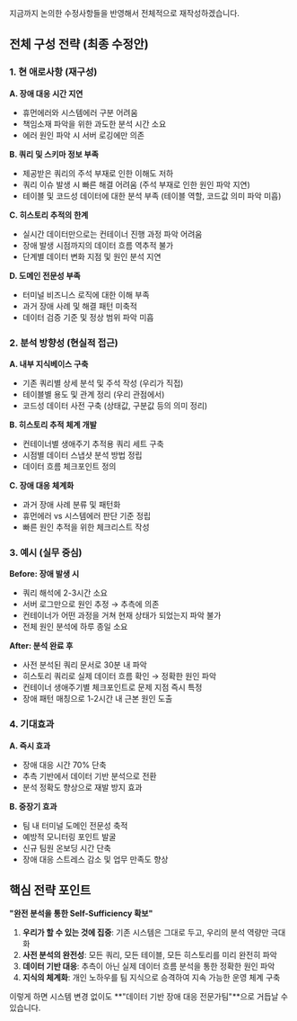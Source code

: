 지금까지 논의한 수정사항들을 반영해서 전체적으로 재작성하겠습니다.

## 전체 구성 전략 (최종 수정안)

### 1. 현 애로사항 (재구성)

**A. 장애 대응 시간 지연**

- 휴먼에러와 시스템에러 구분 어려움
- 책임소재 파악을 위한 과도한 분석 시간 소요
- 에러 원인 파악 시 서버 로깅에만 의존

**B. 쿼리 및 스키마 정보 부족**

- 제공받은 쿼리의 주석 부재로 인한 이해도 저하
- 쿼리 이슈 발생 시 빠른 해결 어려움 (주석 부재로 인한 원인 파악 지연)
- 테이블 및 코드성 데이터에 대한 분석 부족 (테이블 역할, 코드값 의미 파악 미흡)

**C. 히스토리 추적의 한계**

- 실시간 데이터만으로는 컨테이너 진행 과정 파악 어려움
- 장애 발생 시점까지의 데이터 흐름 역추적 불가
- 단계별 데이터 변화 지점 및 원인 분석 지연

**D. 도메인 전문성 부족**

- 터미널 비즈니스 로직에 대한 이해 부족
- 과거 장애 사례 및 해결 패턴 미축적
- 데이터 검증 기준 및 정상 범위 파악 미흡

### 2. 분석 방향성 (현실적 접근)

**A. 내부 지식베이스 구축**

- 기존 쿼리별 상세 분석 및 주석 작성 (우리가 직접)
- 테이블별 용도 및 관계 정리 (우리 관점에서)
- 코드성 데이터 사전 구축 (상태값, 구분값 등의 의미 정리)

**B. 히스토리 추적 체계 개발**

- 컨테이너별 생애주기 추적용 쿼리 세트 구축
- 시점별 데이터 스냅샷 분석 방법 정립
- 데이터 흐름 체크포인트 정의

**C. 장애 대응 체계화**

- 과거 장애 사례 분류 및 패턴화
- 휴먼에러 vs 시스템에러 판단 기준 정립
- 빠른 원인 추적을 위한 체크리스트 작성

### 3. 예시 (실무 중심)

**Before: 장애 발생 시**

- 쿼리 해석에 2-3시간 소요
- 서버 로그만으로 원인 추정 → 추측에 의존
- 컨테이너가 어떤 과정을 거쳐 현재 상태가 되었는지 파악 불가
- 전체 원인 분석에 하루 종일 소요

**After: 분석 완료 후**

- 사전 분석된 쿼리 문서로 30분 내 파악
- 히스토리 쿼리로 실제 데이터 흐름 확인 → 정확한 원인 파악
- 컨테이너 생애주기별 체크포인트로 문제 지점 즉시 특정
- 장애 패턴 매칭으로 1-2시간 내 근본 원인 도출

### 4. 기대효과

**A. 즉시 효과**

- 장애 대응 시간 70% 단축
- 추측 기반에서 데이터 기반 분석으로 전환
- 분석 정확도 향상으로 재발 방지 효과

**B. 중장기 효과**

- 팀 내 터미널 도메인 전문성 축적
- 예방적 모니터링 포인트 발굴
- 신규 팀원 온보딩 시간 단축
- 장애 대응 스트레스 감소 및 업무 만족도 향상

## 핵심 전략 포인트

**"완전 분석을 통한 Self-Sufficiency 확보"**

1. **우리가 할 수 있는 것에 집중**: 기존 시스템은 그대로 두고, 우리의 분석 역량만 극대화
2. **사전 분석의 완전성**: 모든 쿼리, 모든 테이블, 모든 히스토리를 미리 완전히 파악
3. **데이터 기반 대응**: 추측이 아닌 실제 데이터 흐름 분석을 통한 정확한 원인 파악
4. **지식의 체계화**: 개인 노하우를 팀 지식으로 승격하여 지속 가능한 운영 체계 구축

이렇게 하면 시스템 변경 없이도 **"데이터 기반 장애 대응 전문가팀"**으로 거듭날 수 있습니다.